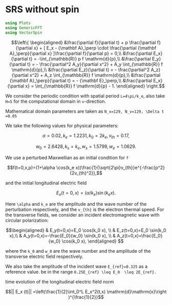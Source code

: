 # SRS without spin 

```julia
using Plots
using GenericFFT
using VectorSpin
```

```math
\left\{
\begin{aligned}
&\frac{\partial f}{\partial t} + p \frac{\partial f}{\partial x} + [ E_x  - {\mathbf A}_\perp \cdot \frac{\partial {\mathbf A}_\perp}{\partial x} ]\frac{\partial f}{\partial p} = 0,\\
&\frac{\partial E_x}{\partial t} = -\int_{\mathbb{R}} p f  \mathrm{d}{p},\\
&\frac{\partial E_y}{\partial t} = - \frac{\partial^2 A_y}{\partial x^2} + A_y \int_{\mathbb{R}}  f  \mathrm{d}{p},\\
&\frac{\partial E_z}{\partial t} = - \frac{\partial^2 A_z}{\partial x^2} + A_z \int_{\mathbb{R}}  f  \mathrm{d}{p},\\
&\frac{\partial {\mathbf A}_\perp}{\partial t} = - {\mathbf E}_\perp,\\
&\frac{\partial E_x}{\partial x} = \int_{\mathbb{R}} f \mathrm{d}{p} - 1.
\end{aligned}
\right.
```

We consider the periodic condition with spatial period ``L=4\pi/k_e``, also take
``H=5`` for the computational domain in ``v``-direction.

Mathematical domain parameters are taken as ``N_x=129, N_v=129, \Delta t =0.05``

We take the following values for physical parameters:

```math
\alpha=0.02, k_e=1.2231, k_0=2k_e, v_{th}=0.17,
```

```math
w_0=2.6428, k_s=k_e, w_s=1.5799, w_e=1.0629. 
```

We use a perturbed Maxwellian as an initial condition for ``f``

```math
f(t=0,x,p)=(1+\alpha \cos(k_e x))\frac{1}{\sqrt{2\pi}v_{th}}e^{-\frac{p^2}{2v_{th}^2}},
```

and the initial longitudinal electric field
```math
E_x(t=0,x)=(\alpha /k_e)\sin(k_e x). 
```

Here ``\alpha`` and ``k_e`` are the amplitude and the wave number
of the perturbation respectively, and the ``v_{th}`` is the electron
thermal speed. For the transverse fields, we consider an incident
electromagnetic wave with circular polarization:

```math
\begin{aligned}
& E_y(t=0,x)=E_0 \cos(k_0 x), \\
& E_z(t=0,x)=E_0 \sin(k_0 x),\\
& A_y(t=0,x)=-\frac{E_0}{w_0} \sin(k_0 x), \\ 
& A_z(t=0,x)=\frac{E_0}{w_0} \cos(k_0 x),
\end{aligned} 
```

where the ``k_0`` and ``w_0`` are the wave number and the amplitude
of the transverse electric field respectively. 

We also take the amplitude of the incident wave ``E_{ref}=0.325``
as a reference value. 
be in the range ``0.25E_{ref} \leq E_0  \leq 2E_{ref}.``


time evolution of the longitudinal electric field norm
```math
|| E_x (t)|| =\left(\frac{1}{2}\int_0^L E_x^2(t,x) \mathrm{d}\mathrm{x}\right )^{\frac{1}{2}}
```

